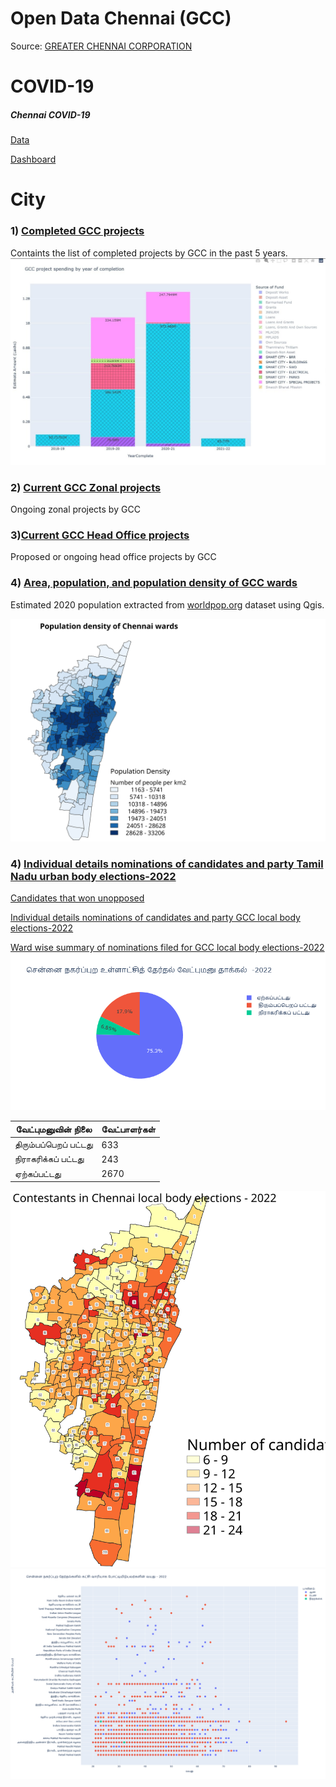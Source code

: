 # Open Data Chennai (GCC)

Source: [GREATER CHENNAI CORPORATION](https://chennaicorporation.gov.in/gcc/)

# COVID-19

##### Chennai COVID-19 
   [Data](https://github.com/elseasama/covid19chennai)
     
   [Dashboard](http://dash.cov19.in/goto/mbkCzVB7k)

# City
### 1) [Completed GCC projects](https://raw.githubusercontent.com/elseasama/OpenDataChennai/main/GCCProjectsCompleted.csv)
   Containts the list of completed projects by GCC in the past 5 years.
   ![Projects by source of Funds](https://raw.githubusercontent.com/elseasama/OpenDataChennai/main/img/projectsSourceOfFunds.jpg)
   
### 2) [Current GCC Zonal projects](https://github.com/elseasama/OpenDataChennai/blob/main/GCCProjectsCurrentZonal.csv)
  Ongoing zonal projects by GCC
### 3)[Current GCC Head Office projects](https://github.com/elseasama/OpenDataChennai/blob/main/GCCProjectsCurrentHeadOffice.csv)
  Proposed or ongoing head office projects by GCC
### 4) [Area, population, and population density of GCC wards](https://github.com/elseasama/OpenDataChennai/blob/main/WardAreaPopulation.csv)
  Estimated 2020 population extracted from [worldpop.org](https://www.worldpop.org/geodata/summary?id=6527) dataset using Qgis.


![Choropleth map of population density by wards in Chennai](https://raw.githubusercontent.com/elseasama/OpenDataChennai/dccb1134351ffcb94e14b93772cb4177e6a908d0/img/chnPopDenWard.svg)

### 4) [Individual details nominations of candidates and party Tamil Nadu urban body elections-2022](https://github.com/elseasama/OpenDataChennai/blob/main/tnUrbanBodyElectionCandidates.csv) 
   [Candidates that won unopposed](https://datawrapper.dwcdn.net/9sJcW/1/)
   
   [Individual details nominations of candidates and party GCC local body elections-2022](https://github.com/elseasama/OpenDataChennai/blob/main/wardCouncillorNominations.csv) 
   
   [Ward wise summary of nominations filed for GCC local body elections-2022](https://github.com/elseasama/OpenDataChennai/blob/main/2022NominationsUrbanBody.csv)
![Candidate nomination status](https://raw.githubusercontent.com/elseasama/OpenDataChennai/main/img/nominationStatus.png)

|வேட்புமனுவின் நிலை|வேட்பாளர்கள்|
|---|---|
| திரும்பப்பெறப் பட்டது |633|
| நிராகரிக்கப் பட்டது |243|
|ஏற்கப்பட்டது|2670|


![Nominations filed by wards in Chennai](https://raw.githubusercontent.com/elseasama/OpenDataChennai/9216c74f662e3e2fff7b013465953faba52dae73/img/2022nominationsByWardupdated.svg)
![Candidate nominations by political party, age, and sex of candidate](https://raw.githubusercontent.com/elseasama/OpenDataChennai/main/img/nominationPartyAgeSex.png)
